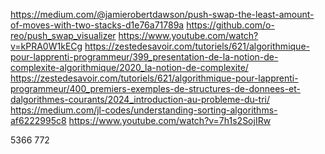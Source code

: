 

https://medium.com/@jamierobertdawson/push-swap-the-least-amount-of-moves-with-two-stacks-d1e76a71789a
https://github.com/o-reo/push_swap_visualizer
https://www.youtube.com/watch?v=kPRA0W1kECg
https://zestedesavoir.com/tutoriels/621/algorithmique-pour-lapprenti-programmeur/399_presentation-de-la-notion-de-complexite-algorithmique/2020_la-notion-de-complexite/
https://zestedesavoir.com/tutoriels/621/algorithmique-pour-lapprenti-programmeur/400_premiers-exemples-de-structures-de-donnees-et-dalgorithmes-courants/2024_introduction-au-probleme-du-tri/
https://medium.com/jl-codes/understanding-sorting-algorithms-af6222995c8
https://www.youtube.com/watch?v=7h1s2SojIRw

5366
772